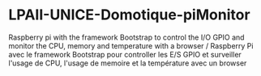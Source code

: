 # LPAII-UNICE-Domotique-piMonitor
Raspberry pi with the framework Bootstrap to control the I/O GPIO and monitor the CPU, memory and temperature with a browser / Raspberry Pi avec le framework Bootstrap pour controller les E/S GPIO et surveiller l'usage de CPU, l'usage de memoire et la température avec un browser

